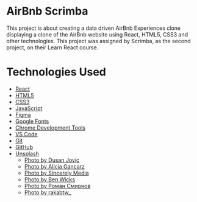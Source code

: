 # AirBnb Scrimba

This project is about creating a data driven AirBnb Experiences clone displaying a clone of the AirBnb website using React, HTML5, CSS3 and other technologies. This project was assigned by Scrimba, as the second project, on their Learn React course.

# Technologies Used

- [React](https://reactjs.org/)
- [HTML5](https://developer.mozilla.org/en-US/docs/Web/HTML)
- [CSS3](https://developer.mozilla.org/en-US/docs/Web/CSS)
- [JavaScript](https://developer.mozilla.org/en-US/docs/Web/JavaScript)
- [Figma](https://www.figma.com/)
- [Google Fonts](https://fonts.google.com/)
- [Chrome Development Tools](https://developer.chrome.com/docs/)
- [VS Code](https://code.visualstudio.com/)
- [Git](https://git-scm.com/)
- [GitHub](https://github.com/)
- [Unsplash](https://unsplash.com/)
  - [Photo by Dusan Jovic](https://images.unsplash.com/photo-1615339721301-18437e4d9f74?ixlib=rb-1.2.1&ixid=MnwxMjA3fDB8MHxwaG90by1wYWdlfHx8fGVufDB8fHx8&auto=format&fit=crop&w=387&q=80)
  - [Photo by Alicja Gancarz](https://images.unsplash.com/photo-1615731446707-6ad24074bdd5?ixlib=rb-1.2.1&ixid=MnwxMjA3fDB8MHxwaG90by1wYWdlfHx8fGVufDB8fHx8&auto=format&fit=crop&w=387&q=80)
  - [Photo by Sincerely Media](https://images.unsplash.com/photo-1624715136693-c06de266b622?ixlib=rb-1.2.1&ixid=MnwxMjA3fDB8MHxwaG90by1wYWdlfHx8fGVufDB8fHx8&auto=format&fit=crop&w=387&q=80)
  - [Photo by Ben Wicks](https://images.unsplash.com/photo-1602514328225-24d95071ec93?ixlib=rb-1.2.1&ixid=MnwxMjA3fDB8MHxwaG90by1wYWdlfHx8fGVufDB8fHx8&auto=format&fit=crop&w=387&q=80)
  - [Photo by Роман Смирнов](https://images.unsplash.com/photo-1631677757514-f82ec5ee2b7b?ixlib=rb-1.2.1&ixid=MnwxMjA3fDB8MHxwaG90by1wYWdlfHx8fGVufDB8fHx8&auto=format&fit=crop&w=327&q=80)
  - [Photo by rakabtw\_](https://images.unsplash.com/photo-1606046604972-77cc76aee944?ixlib=rb-1.2.1&ixid=MnwxMjA3fDB8MHxzZWFyY2h8MTAwfHxob3RlbHxlbnwwfHwwfHw%3D&auto=format&fit=crop&w=500&q=60)

<!-- - [Font Awesome](https://fontawesome.com/) -->
